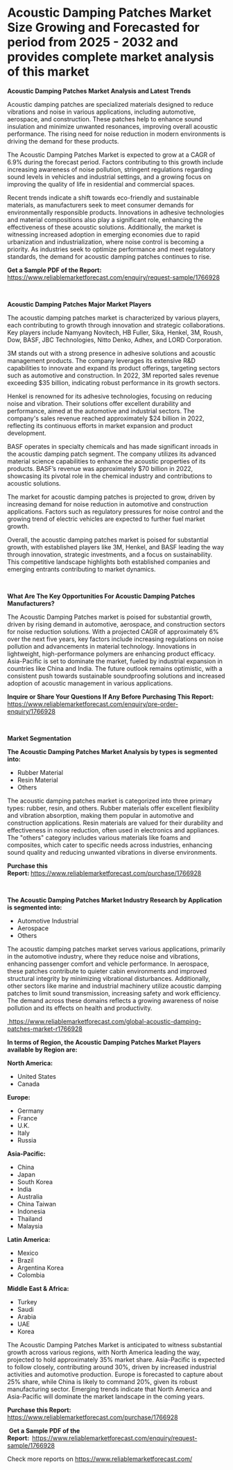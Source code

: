 <p><h1>Acoustic Damping Patches Market Size Growing and Forecasted for period from 2025 - 2032 and provides complete market analysis of this market</h1></p><p><strong>Acoustic Damping Patches Market Analysis and Latest Trends</strong></p>
<p><p>Acoustic damping patches are specialized materials designed to reduce vibrations and noise in various applications, including automotive, aerospace, and construction. These patches help to enhance sound insulation and minimize unwanted resonances, improving overall acoustic performance. The rising need for noise reduction in modern environments is driving the demand for these products.</p><p>The Acoustic Damping Patches Market is expected to grow at a CAGR of 6.9% during the forecast period. Factors contributing to this growth include increasing awareness of noise pollution, stringent regulations regarding sound levels in vehicles and industrial settings, and a growing focus on improving the quality of life in residential and commercial spaces. </p><p>Recent trends indicate a shift towards eco-friendly and sustainable materials, as manufacturers seek to meet consumer demands for environmentally responsible products. Innovations in adhesive technologies and material compositions also play a significant role, enhancing the effectiveness of these acoustic solutions. Additionally, the market is witnessing increased adoption in emerging economies due to rapid urbanization and industrialization, where noise control is becoming a priority. As industries seek to optimize performance and meet regulatory standards, the demand for acoustic damping patches continues to rise.</p></p>
<p><strong>Get a Sample PDF of the Report:&nbsp;</strong> <a href="https://www.reliablemarketforecast.com/enquiry/request-sample/1766928?utm_campaign=2200&utm_medium=2&utm_source=Github&utm_content=ia&utm_term=02022025&utm_id=acoustic-damping-patches">https://www.reliablemarketforecast.com/enquiry/request-sample/1766928</a></p>
<p>&nbsp;</p>
<p><strong>Acoustic Damping Patches Major Market Players</strong></p>
<p><p>The acoustic damping patches market is characterized by various players, each contributing to growth through innovation and strategic collaborations. Key players include Namyang Novitech, HB Fuller, Sika, Henkel, 3M, Roush, Dow, BASF, JBC Technologies, Nitto Denko, Adhex, and LORD Corporation.</p><p>3M stands out with a strong presence in adhesive solutions and acoustic management products. The company leverages its extensive R&D capabilities to innovate and expand its product offerings, targeting sectors such as automotive and construction. In 2022, 3M reported sales revenue exceeding $35 billion, indicating robust performance in its growth sectors.</p><p>Henkel is renowned for its adhesive technologies, focusing on reducing noise and vibration. Their solutions offer excellent durability and performance, aimed at the automotive and industrial sectors. The company's sales revenue reached approximately $24 billion in 2022, reflecting its continuous efforts in market expansion and product development.</p><p>BASF operates in specialty chemicals and has made significant inroads in the acoustic damping patch segment. The company utilizes its advanced material science capabilities to enhance the acoustic properties of its products. BASF’s revenue was approximately $70 billion in 2022, showcasing its pivotal role in the chemical industry and contributions to acoustic solutions.</p><p>The market for acoustic damping patches is projected to grow, driven by increasing demand for noise reduction in automotive and construction applications. Factors such as regulatory pressures for noise control and the growing trend of electric vehicles are expected to further fuel market growth.</p><p>Overall, the acoustic damping patches market is poised for substantial growth, with established players like 3M, Henkel, and BASF leading the way through innovation, strategic investments, and a focus on sustainability. This competitive landscape highlights both established companies and emerging entrants contributing to market dynamics.</p></p>
<p>&nbsp;</p>
<p><strong>What Are The Key Opportunities For Acoustic Damping Patches Manufacturers?</strong></p>
<p><p>The Acoustic Damping Patches market is poised for substantial growth, driven by rising demand in automotive, aerospace, and construction sectors for noise reduction solutions. With a projected CAGR of approximately 6% over the next five years, key factors include increasing regulations on noise pollution and advancements in material technology. Innovations in lightweight, high-performance polymers are enhancing product efficacy. Asia-Pacific is set to dominate the market, fueled by industrial expansion in countries like China and India. The future outlook remains optimistic, with a consistent push towards sustainable soundproofing solutions and increased adoption of acoustic management in various applications.</p></p>
<p><strong>Inquire or Share Your Questions If Any Before Purchasing This Report:</strong> <a href="https://www.reliablemarketforecast.com/enquiry/pre-order-enquiry/1766928?utm_campaign=2200&utm_medium=2&utm_source=Github&utm_content=ia&utm_term=02022025&utm_id=acoustic-damping-patches">https://www.reliablemarketforecast.com/enquiry/pre-order-enquiry/1766928</a></p>
<p>&nbsp;</p>
<p><strong>Market Segmentation</strong></p>
<p><strong>The Acoustic Damping Patches Market Analysis by types is segmented into:</strong></p>
<p><ul><li>Rubber Material</li><li>Resin Material</li><li>Others</li></ul></p>
<p><p>The acoustic damping patches market is categorized into three primary types: rubber, resin, and others. Rubber materials offer excellent flexibility and vibration absorption, making them popular in automotive and construction applications. Resin materials are valued for their durability and effectiveness in noise reduction, often used in electronics and appliances. The "others" category includes various materials like foams and composites, which cater to specific needs across industries, enhancing sound quality and reducing unwanted vibrations in diverse environments.</p></p>
<p><strong>Purchase this Report:&nbsp;</strong><a href="https://www.reliablemarketforecast.com/purchase/1766928?utm_campaign=2200&utm_medium=2&utm_source=Github&utm_content=ia&utm_term=02022025&utm_id=acoustic-damping-patches">https://www.reliablemarketforecast.com/purchase/1766928</a></p>
<p>&nbsp;</p>
<p><strong>The Acoustic Damping Patches Market Industry Research by Application is segmented into:</strong></p>
<p><ul><li>Automotive Industrial</li><li>Aerospace</li><li>Others</li></ul></p>
<p><p>The acoustic damping patches market serves various applications, primarily in the automotive industry, where they reduce noise and vibrations, enhancing passenger comfort and vehicle performance. In aerospace, these patches contribute to quieter cabin environments and improved structural integrity by minimizing vibrational disturbances. Additionally, other sectors like marine and industrial machinery utilize acoustic damping patches to limit sound transmission, increasing safety and work efficiency. The demand across these domains reflects a growing awareness of noise pollution and its effects on health and productivity.</p></p>
<p><a href="https://www.reliablemarketforecast.com/global-acoustic-damping-patches-market-r1766928?utm_campaign=2200&utm_medium=2&utm_source=Github&utm_content=ia&utm_term=02022025&utm_id=acoustic-damping-patches">&nbsp;https://www.reliablemarketforecast.com/global-acoustic-damping-patches-market-r1766928</a></p>
<p><strong>In terms of Region, the Acoustic Damping Patches Market Players available by Region are:</strong></p>
<p>
    <p> <strong> North America: </strong>
        <ul>
            <li>United States</li>
            <li>Canada</li>
        </ul>
        </p> 
    <p> <strong> Europe: </strong>
        <ul>
            <li>Germany</li>
            <li>France</li>
            <li>U.K.</li>
            <li>Italy</li>
            <li>Russia</li>
        </ul>
        </p> 
    <p> <strong> Asia-Pacific: </strong>
        <ul>
            <li>China</li>
            <li>Japan</li>
            <li>South Korea</li>
            <li>India</li>
            <li>Australia</li>
            <li>China Taiwan</li>
            <li>Indonesia</li>
            <li>Thailand</li>
            <li>Malaysia</li>
        </ul>
        </p> 
    <p> <strong> Latin America: </strong>
        <ul>
            <li>Mexico</li>
            <li>Brazil</li>
            <li>Argentina Korea</li>
            <li>Colombia</li>
        </ul>
        </p> 
    <p> <strong> Middle East & Africa: </strong>
        <ul>
            <li>Turkey</li>
            <li>Saudi</li>
            <li>Arabia</li>
            <li>UAE</li>
            <li>Korea</li>
        </ul>
    </p>
    </p>
<p><p>The Acoustic Damping Patches Market is anticipated to witness substantial growth across various regions, with North America leading the way, projected to hold approximately 35% market share. Asia-Pacific is expected to follow closely, contributing around 30%, driven by increased industrial activities and automotive production. Europe is forecasted to capture about 25% share, while China is likely to command 20%, given its robust manufacturing sector. Emerging trends indicate that North America and Asia-Pacific will dominate the market landscape in the coming years.</p></p>
<p><strong>Purchase this Report: </strong><a href="https://www.reliablemarketforecast.com/purchase/1766928?utm_campaign=2200&utm_medium=2&utm_source=Github&utm_content=ia&utm_term=02022025&utm_id=acoustic-damping-patches">https://www.reliablemarketforecast.com/purchase/1766928</a></p>
<p>&nbsp;<strong>Get a Sample PDF of the Report:&nbsp;&nbsp;</strong><a href="https://www.reliablemarketforecast.com/enquiry/request-sample/1766928?utm_campaign=2200&utm_medium=2&utm_source=Github&utm_content=ia&utm_term=02022025&utm_id=acoustic-damping-patches">https://www.reliablemarketforecast.com/enquiry/request-sample/1766928</a></p>
<p><strong></strong></p>
<p>Check more reports on <a href="https://www.reliablemarketforecast.com/?utm_campaign=2200&utm_medium=2&utm_source=Github&utm_content=ia&utm_term=02022025&utm_id=acoustic-damping-patches">https://www.reliablemarketforecast.com/</a></p>